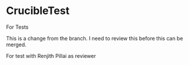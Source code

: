 # CrucibleTest
For Tests

This is a change from the branch. I need to review this before this can be merged.

For test with Renjith Pillai as reviewer
